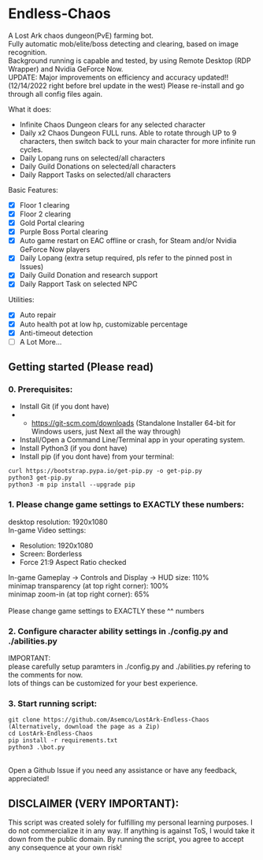 # Endless-Chaos

A Lost Ark chaos dungeon(PvE) farming bot.\
Fully automatic mob/elite/boss detecting and clearing, based on image recognition.\
Background running is capable and tested, by using Remote Desktop (RDP Wrapper) and Nvidia GeForce Now.\
UPDATE: Major improvements on efficiency and accuracy updated!! (12/14/2022 right before brel update in the west) Please re-install and go through all config files again.

What it does:
* Infinite Chaos Dungeon clears for any selected character
* Daily x2 Chaos Dungeon FULL runs. Able to rotate through UP to 9 characters, then switch back to your main character for more infinite run cycles.
* Daily Lopang runs on selected/all characters
* Daily Guild Donations on selected/all characters
* Daily Rapport Tasks on selected/all characters

Basic Features:
- [x] Floor 1 clearing
- [x] Floor 2 clearing
- [x] Gold Portal clearing
- [x] Purple Boss Portal clearing
- [x] Auto game restart on EAC offline or crash, for Steam and/or Nvidia GeForce Now players
- [x] Daily Lopang (extra setup required, pls refer to the pinned post in Issues)
- [x] Daily Guild Donation and research support
- [x] Daily Rapport Task on selected NPC

Utilities:
- [x] Auto repair
- [x] Auto health pot at low hp, customizable percentage
- [x] Anti-timeout detection
- [ ] A Lot More...

## Getting started (Please read)

### 0. Prerequisites:
- Install Git (if you dont have)
- - https://git-scm.com/downloads (Standalone Installer 64-bit for Windows users, just Next all the way through)
- Install/Open a Command Line/Terminal app in your operating system.
- Install Python3 (if you dont have)
- Install pip (if you dont have) from your terminal:
```
curl https://bootstrap.pypa.io/get-pip.py -o get-pip.py
python3 get-pip.py
python3 -m pip install --upgrade pip
```

### 1. Please change game settings to EXACTLY these numbers:

desktop resolution: 1920x1080\
In-game Video settings:
- Resolution: 1920x1080
- Screen: Borderless
- Force 21:9 Aspect Ratio checked

In-game Gameplay -> Controls and Display -> HUD size: 110%\
minimap transparency (at top right corner): 100%\
minimap zoom-in (at top right corner): 65%\
\
Please change game settings to EXACTLY these ^^ numbers

### 2. Configure character ability settings in ./config.py and ./abilities.py
IMPORTANT: \
please carefully setup paramters in ./config.py and ./abilities.py
refering to the comments for now.\
lots of things can be customized for your best experience.

### 3. Start running script:

```
git clone https://github.com/Asemco/LostArk-Endless-Chaos (Alternatively, download the page as a Zip)
cd LostArk-Endless-Chaos
pip install -r requirements.txt
python3 .\bot.py
```

\
Open a Github Issue if you need any assistance or have any feedback, appreciated!

## DISCLAIMER (VERY IMPORTANT): 
This script was created solely for fulfilling my personal learning purposes. I do not commercialize it in any way. If anything is against ToS, I would take it down from the public domain.
By running the script, you agree to accept any consequence at your own risk!
